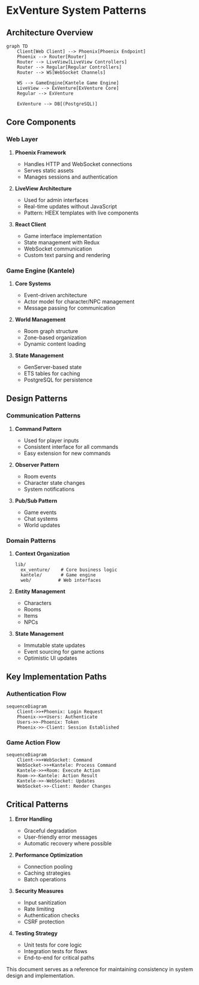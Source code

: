 # ExVenture System Patterns

## Architecture Overview

```mermaid
graph TD
    Client[Web Client] --> Phoenix[Phoenix Endpoint]
    Phoenix --> Router[Router]
    Router --> LiveView[LiveView Controllers]
    Router --> Regular[Regular Controllers]
    Router --> WS[WebSocket Channels]
    
    WS --> GameEngine[Kantele Game Engine]
    LiveView --> ExVenture[ExVenture Core]
    Regular --> ExVenture
    
    ExVenture --> DB[(PostgreSQL)]
```

## Core Components

### Web Layer
1. **Phoenix Framework**
   - Handles HTTP and WebSocket connections
   - Serves static assets
   - Manages sessions and authentication

2. **LiveView Architecture**
   - Used for admin interfaces
   - Real-time updates without JavaScript
   - Pattern: HEEX templates with live components

3. **React Client**
   - Game interface implementation
   - State management with Redux
   - WebSocket communication
   - Custom text parsing and rendering

### Game Engine (Kantele)
1. **Core Systems**
   - Event-driven architecture
   - Actor model for character/NPC management
   - Message passing for communication

2. **World Management**
   - Room graph structure
   - Zone-based organization
   - Dynamic content loading

3. **State Management**
   - GenServer-based state
   - ETS tables for caching
   - PostgreSQL for persistence

## Design Patterns

### Communication Patterns
1. **Command Pattern**
   - Used for player inputs
   - Consistent interface for all commands
   - Easy extension for new commands

2. **Observer Pattern**
   - Room events
   - Character state changes
   - System notifications

3. **Pub/Sub Pattern**
   - Game events
   - Chat systems
   - World updates

### Domain Patterns
1. **Context Organization**
   ```
   lib/
     ex_venture/    # Core business logic
     kantele/       # Game engine
     web/          # Web interfaces
   ```

2. **Entity Management**
   - Characters
   - Rooms
   - Items
   - NPCs

3. **State Management**
   - Immutable state updates
   - Event sourcing for game actions
   - Optimistic UI updates

## Key Implementation Paths

### Authentication Flow
```mermaid
sequenceDiagram
    Client->>+Phoenix: Login Request
    Phoenix->>+Users: Authenticate
    Users->>-Phoenix: Token
    Phoenix->>-Client: Session Established
```

### Game Action Flow
```mermaid
sequenceDiagram
    Client->>+WebSocket: Command
    WebSocket->>+Kantele: Process Command
    Kantele->>+Room: Execute Action
    Room->>-Kantele: Action Result
    Kantele->>-WebSocket: Updates
    WebSocket->>-Client: Render Changes
```

## Critical Patterns

1. **Error Handling**
   - Graceful degradation
   - User-friendly error messages
   - Automatic recovery where possible

2. **Performance Optimization**
   - Connection pooling
   - Caching strategies
   - Batch operations

3. **Security Measures**
   - Input sanitization
   - Rate limiting
   - Authentication checks
   - CSRF protection

4. **Testing Strategy**
   - Unit tests for core logic
   - Integration tests for flows
   - End-to-end for critical paths

This document serves as a reference for maintaining consistency in system design and implementation.
